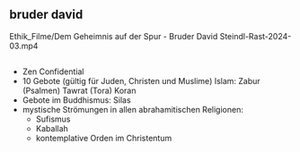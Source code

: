 ## bruder david

Ethik_Filme/Dem Geheimnis auf der Spur - Bruder David Steindl-Rast-2024-03.mp4

##

-   Zen Confidential
-   10 Gebote (gültig für Juden, Christen und Muslime) Islam: Zabur (Psalmen)
    Tawrat (Tora) Koran
-   Gebote im Buddhismus: Silas
-   mystische Strömungen in allen abrahamitischen Religionen:
    -   Sufismus
    -   Kaballah
    -   kontemplative Orden im Christentum

